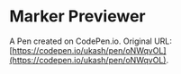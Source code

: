 # Marker Previewer

A Pen created on CodePen.io. Original URL: [https://codepen.io/ukash/pen/oNWqvOL](https://codepen.io/ukash/pen/oNWqvOL).



